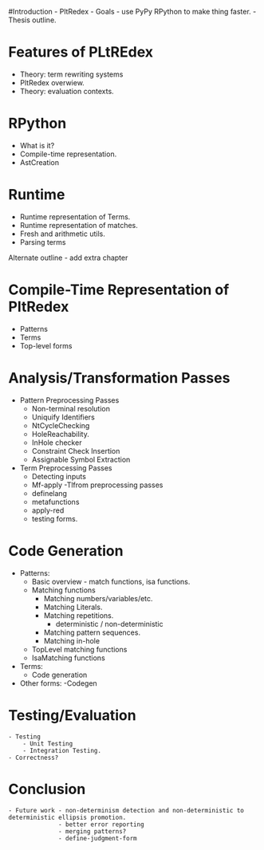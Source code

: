 #Introduction
	- PltRedex
	- Goals - use PyPy RPython to make thing faster.
	- Thesis outline.

# Features of PLtREdex
- Theory: term rewriting systems
- PltRedex overwiew.
- Theory: evaluation contexts.

# RPython
- What is it?
- Compile-time representation.
- AstCreation 

# Runtime 
- Runtime representation of Terms.
- Runtime representation of matches.
- Fresh and arithmetic utils.
- Parsing terms

Alternate outline - add extra chapter
# Compile-Time Representation of PltRedex
- Patterns
- Terms
- Top-level forms

# Analysis/Transformation Passes
- Pattern Preprocessing Passes
	- Non-terminal resolution
	- Uniquify Identifiers 
	- NtCycleChecking 
	- HoleReachability.
	- InHole checker
	- Constraint Check Insertion
	- Assignable Symbol Extraction
- Term Preprocessing Passes
	- Detecting inputs
	- Mf-apply
-Tlfrom preprocessing passes
	- definelang
	- metafunctions
	- apply-red
	- testing forms.

# Code Generation
* Patterns: 
	- Basic overview - match functions, isa functions.
	- Matching functions
		- Matching numbers/variables/etc.	
		- Matching Literals.
		- Matching repetitions.
			- deterministic / non-deterministic
		- Matching pattern sequences.
		- Matching in-hole
	- TopLevel matching functions
	- IsaMatching functions
* Terms:
	- Code generation
* Other forms:
	-Codegen

# Testing/Evaluation
	- Testing 
		- Unit Testing
		- Integration Testing.
	- Correctness?

# Conclusion
	- Future work - non-determinism detection and non-deterministic to deterministic ellipsis promotion.
	              - better error reporting
				  - merging patterns?
				  - define-judgment-form
